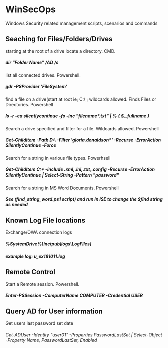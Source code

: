 # WinSecOps
Windows Security related management scripts, scenarios and commands
## Seaching for Files/Folders/Drives
starting at the root of a drive locate a directory. CMD.
##### dir "Folder Name" /AD /s
list all connected drives. Powershell.
##### gdr -PSProvider 'FileSystem' 
find a file on a drive(start at root ie; C:\ ; wildcards allowed. Finds Files or Directories. Powershell
##### ls -r -ea silentlycontinue -fo -inc "filename*.txt" | % { $_.fullname }
Search a drive specified and filter for a file. Wildcards allowed. Powershell
##### Get-ChildItem -Path D:\ -Filter 'gloria.donaldson*' -Recurse -ErrorAction SilentlyContinue -Force
Search for a string in various file types. Powerhsell
##### Get-ChildItem C:\* -include *.xml,*.ini,*.txt,*.config -Recurse -ErrorAction SilentlyContinue | Select-String -Pattern "password"
Search for a string in MS Word Documents. Powershell
##### See (find_string_word.ps1 script) and run in ISE to change the $find string as needed


## Known Log File locations
Exchange/OWA connection logs
##### %SystemDrive%\inetpub\logs\LogFiles\
##### example log: u_ex181011.log

## Remote Control
Start a Remote session. Powershell.
##### Enter-PSSession -ComputerName COMPUTER -Credential USER 
## Query AD for User information
Get users last password set date
###### Get-ADUser -Identity "user01" -Properties PasswordLastSet | Select-Object -Property Name, PasswordLastSet, Enabled

